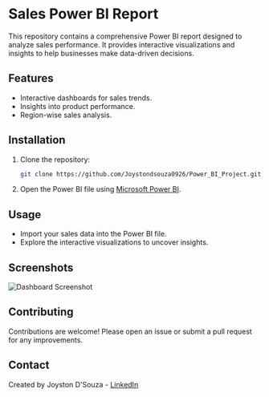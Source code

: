 # Sales Power BI Report

This repository contains a comprehensive Power BI report designed to analyze sales performance. It provides interactive visualizations and insights to help businesses make data-driven decisions.

## Features
- Interactive dashboards for sales trends.
- Insights into product performance.
- Region-wise sales analysis.

## Installation
1. Clone the repository:
    ```bash
    git clone https://github.com/Joystondsouza0926/Power_BI_Project.git
    ```
2. Open the Power BI file using [Microsoft Power BI](https://app.powerbi.com/links/-zqMHPHfvE?ctid=5ccc8f12-35f1-4e10-b9f0-0b8abf6b75e9&pbi_source=linkShare).
   
## Usage
- Import your sales data into the Power BI file.
- Explore the interactive visualizations to uncover insights.

## Screenshots
![Dashboard Screenshot](C:\Users\joyst\OneDrive\Pictures\Screenshots\sales_report.png)

## Contributing
Contributions are welcome! Please open an issue or submit a pull request for any improvements.

## Contact
Created by Joyston D'Souza - [LinkedIn](https://www.linkedin.com/in/joystondsouza0926/)
